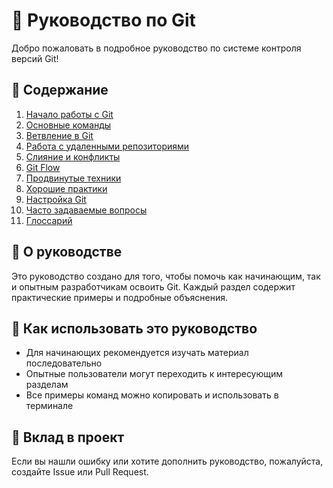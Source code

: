 # 📘 Руководство по Git

Добро пожаловать в подробное руководство по системе контроля версий Git!

## 📑 Содержание

1. [Начало работы с Git](docs/getting-started.md)
2. [Основные команды](docs/basic-commands.md)
3. [Ветвление в Git](docs/branching.md)
4. [Работа с удаленными репозиториями](docs/remote-repos.md)
5. [Слияние и конфликты](docs/merging.md)
6. [Git Flow](docs/git-flow.md)
7. [Продвинутые техники](docs/advanced.md)
8. [Хорошие практики](docs/best-practices.md)
9. [Настройка Git](docs/configuration.md)
10. [Часто задаваемые вопросы](docs/faq.md)
11. [Глоссарий](docs/glossary.md)

## 🎯 О руководстве

Это руководство создано для того, чтобы помочь как начинающим, так и опытным разработчикам освоить Git. Каждый раздел содержит практические примеры и подробные объяснения.

## 🚀 Как использовать это руководство

- Для начинающих рекомендуется изучать материал последовательно
- Опытные пользователи могут переходить к интересующим разделам
- Все примеры команд можно копировать и использовать в терминале

## 📝 Вклад в проект

Если вы нашли ошибку или хотите дополнить руководство, пожалуйста, создайте Issue или Pull Request. 